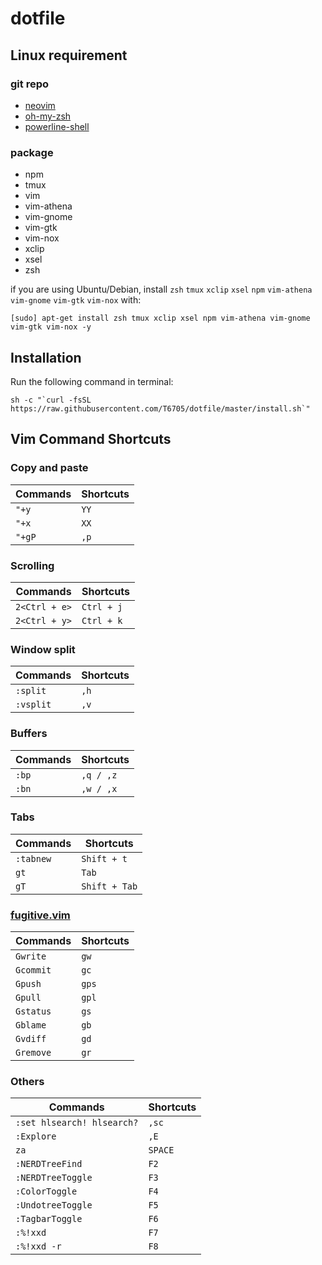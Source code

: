 # dotfile

## Linux requirement

### git repo

- [neovim](https://github.com/neovim/neovim)
- [oh-my-zsh](https://github.com/robbyrussell/oh-my-zsh)
- [powerline-shell](https://github.com/milkbikis/powerline-shell)

### package

- npm
- tmux
- vim
- vim-athena
- vim-gnome
- vim-gtk
- vim-nox
- xclip
- xsel
- zsh

if you are using Ubuntu/Debian, install `zsh` `tmux` `xclip` `xsel` `npm` `vim-athena` `vim-gnome` `vim-gtk` `vim-nox` with:

```terminal
[sudo] apt-get install zsh tmux xclip xsel npm vim-athena vim-gnome vim-gtk vim-nox -y
```

## Installation

Run the following command in terminal:

```terminal
sh -c "`curl -fsSL https://raw.githubusercontent.com/T6705/dotfile/master/install.sh`"
```

## Vim Command Shortcuts

### Copy and paste 

Commands | Shortcuts
--- | ---
`"+y` | `YY`
`"+x` | `XX`
`"+gP` | `,p`

### Scrolling

Commands | Shortcuts
--- | ---
`2<Ctrl + e>` | `Ctrl + j`
`2<Ctrl + y>` | `Ctrl + k`

### Window split

Commands | Shortcuts
--- | ---
`:split` | `,h`
`:vsplit` | `,v`

### Buffers

Commands | Shortcuts
--- | ---
`:bp` | `,q / ,z`
`:bn` | `,w / ,x`

### Tabs

Commands | Shortcuts
--- | ---
`:tabnew` | `Shift + t`
`gt` | `Tab`
`gT` | `Shift + Tab`

### [fugitive.vim](https://github.com/tpope/vim-fugitive)

Commands | Shortcuts
--- | ---
`Gwrite` | `gw`
`Gcommit` | `gc`
`Gpush` | `gps`
`Gpull` | `gpl`
`Gstatus` | `gs`
`Gblame` | `gb`
`Gvdiff` | `gd`
`Gremove` | `gr`

### Others

Commands | Shortcuts
--- | ---
`:set hlsearch! hlsearch?` | `,sc`
`:Explore` | `,E`
`za` | `SPACE`
`:NERDTreeFind` | `F2`
`:NERDTreeToggle` | `F3`
`:ColorToggle` | `F4`
`:UndotreeToggle` | `F5`
`:TagbarToggle` | `F6`
`:%!xxd` | `F7`
`:%!xxd -r` | `F8`

